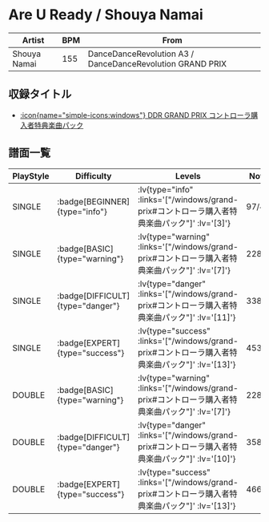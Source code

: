 # Are U Ready / Shouya Namai

|Artist|BPM|From|
|------|---|----|
|Shouya Namai|155|DanceDanceRevolution A3 / DanceDanceRevolution GRAND PRIX|

## 収録タイトル

- [ :icon{name="simple-icons:windows"} DDR GRAND PRIX コントローラ購入者特典楽曲パック](/windows/grand-prix#コントローラ購入者特典楽曲パック)

## 譜面一覧

|PlayStyle|Difficulty|Levels|Notes|Movie|
|---------|----------|------|-----|-----|
|SINGLE| :badge[BEGINNER]{type="info"} | :lv{type="info" :links='["/windows/grand-prix#コントローラ購入者特典楽曲パック"]' :lv='[3]'} |97/4||
|SINGLE| :badge[BASIC]{type="warning"} | :lv{type="warning" :links='["/windows/grand-prix#コントローラ購入者特典楽曲パック"]' :lv='[7]'} |228/7||
|SINGLE| :badge[DIFFICULT]{type="danger"} | :lv{type="danger" :links='["/windows/grand-prix#コントローラ購入者特典楽曲パック"]' :lv='[11]'} |338/13||
|SINGLE| :badge[EXPERT]{type="success"} | :lv{type="success" :links='["/windows/grand-prix#コントローラ購入者特典楽曲パック"]' :lv='[13]'} |453/18||
|DOUBLE| :badge[BASIC]{type="warning"} | :lv{type="warning" :links='["/windows/grand-prix#コントローラ購入者特典楽曲パック"]' :lv='[7]'} |228/6||
|DOUBLE| :badge[DIFFICULT]{type="danger"} | :lv{type="danger" :links='["/windows/grand-prix#コントローラ購入者特典楽曲パック"]' :lv='[10]'} |358/21||
|DOUBLE| :badge[EXPERT]{type="success"} | :lv{type="success" :links='["/windows/grand-prix#コントローラ購入者特典楽曲パック"]' :lv='[13]'} |466/21||
